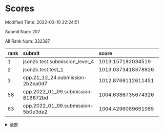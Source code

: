 # Scores

Modified Time: 2022-03-10 22:24:51

Submit Num: 207

All Rank Num: 332397

| rank |               submit               |       score        |       sigma        | pk_num |
| :--- | :--------------------------------- | :----------------- | :----------------- | :----- |
| 1    | jsonzb.test.submission_level_4     | 1013.157182034519  | 0.8054921229455825 | 6425   |
| 2    | jsonzb.test.test_1                 | 1013.0373418378826 | 0.8159973550867945 | 6421   |
| 3    | cpp.21_12_24.submission-2b2ea0d7   | 1012.8769112611451 | 0.8256047824803159 | 6425   |
| 58   | cpp.2022_01_09.submission-816672bd | 1004.6386735674326 | 0.7256939524812409 | 6424   |
| 63   | cpp.2022_01_09.submission-5b0e3de2 | 1004.4296089661085 | 0.7114868436544379 | 6422   |


<details>
<summary>全部</summary>

| rank |                 submit                 |       score        |       sigma        | pk_num |
| :--- | :------------------------------------- | :----------------- | :----------------- | :----- |
| 1    | jsonzb.test.submission_level_4         | 1013.157182034519  | 0.8054921229455825 | 6425   |
| 2    | jsonzb.test.test_1                     | 1013.0373418378826 | 0.8159973550867945 | 6421   |
| 3    | cpp.21_12_24.submission-2b2ea0d7       | 1012.8769112611451 | 0.8256047824803159 | 6425   |
| 4    | gobigger.level_3.submission_level_3_17 | 1011.3198884585926 | 0.7789863215578404 | 6424   |
| 5    | gobigger.level_3.submission_level_3_46 | 1011.146611946432  | 0.765755881775709  | 6422   |
| 6    | gobigger.level_3.submission_level_3_45 | 1011.1239581799736 | 0.7744699551321534 | 6422   |
| 7    | gobigger.level_3.submission_level_3_41 | 1011.1090334657263 | 0.7760775236735682 | 6423   |
| 8    | gobigger.level_3.submission_level_3_6  | 1011.0074653916946 | 0.7630820485431383 | 6425   |
| 9    | gobigger.level_3.submission_level_3_1  | 1010.7222406421291 | 0.7789825764475861 | 6418   |
| 10   | gobigger.level_3.submission_level_3_0  | 1010.6858665619199 | 0.7655689678859762 | 6422   |
| 11   | gobigger.level_3.submission_level_3_14 | 1010.6625306269694 | 0.7514733614930919 | 6422   |
| 12   | gobigger.level_3.submission_level_3_4  | 1010.6220395157925 | 0.7732055415788378 | 6421   |
| 13   | gobigger.level_3.submission_level_3_42 | 1010.5683931352289 | 0.7661492136001261 | 6424   |
| 14   | gobigger.level_3.submission_level_3_12 | 1010.530522368735  | 0.7698112555863931 | 6425   |
| 15   | gobigger.level_3.submission_level_3_13 | 1010.5236630320613 | 0.7744256347764559 | 6426   |
| 16   | gobigger.level_3.submission_level_3_38 | 1010.5226821249788 | 0.7504533291874251 | 6427   |
| 17   | gobigger.level_3.submission_level_3_48 | 1010.4746297170036 | 0.7609585322731002 | 6423   |
| 18   | gobigger.level_3.submission_level_3_11 | 1010.4644918719904 | 0.755003503576775  | 6426   |
| 19   | gobigger.level_3.submission_level_3_22 | 1010.4623079005939 | 0.7551954802218264 | 6426   |
| 20   | gobigger.level_3.submission_level_3_43 | 1010.4420407666695 | 0.7635285340600657 | 6429   |
| 21   | gobigger.level_3.submission_level_3_16 | 1010.3298967594991 | 0.740837397489789  | 6422   |
| 22   | gobigger.level_3.submission_level_3_26 | 1010.3273341346224 | 0.7630136298500414 | 6422   |
| 23   | gobigger.level_3.submission_level_3_19 | 1010.2641259651855 | 0.734941676749368  | 6425   |
| 24   | gobigger.level_3.submission_level_3_36 | 1010.2171878198529 | 0.7744829257664435 | 6421   |
| 25   | gobigger.level_3.submission_level_3_44 | 1010.171678326798  | 0.738095430069495  | 6420   |
| 26   | gobigger.level_3.submission_level_3_37 | 1010.1636794860151 | 0.7853070824428686 | 6425   |
| 27   | gobigger.level_3.submission_level_3_8  | 1010.1076002334872 | 0.7358109719778753 | 6424   |
| 28   | gobigger.level_3.submission_level_3_39 | 1010.1069675768174 | 0.7665501769748493 | 6427   |
| 29   | gobigger.level_3.submission_level_3_23 | 1010.1050590276186 | 0.7598685951209736 | 6424   |
| 30   | gobigger.level_3.submission_level_3_7  | 1009.9219989216886 | 0.7475333188554195 | 6425   |
| 31   | gobigger.level_3.submission_level_3_49 | 1009.9203041303894 | 0.7661766512625715 | 6426   |
| 32   | gobigger.level_3.submission_level_3_32 | 1009.9195907719297 | 0.7359993724367039 | 6416   |
| 33   | gobigger.level_3.submission_level_3_24 | 1009.9088070745764 | 0.7511325504782013 | 6425   |
| 34   | gobigger.level_3.submission_level_3_35 | 1009.8666241714942 | 0.7223794161251961 | 6423   |
| 35   | gobigger.level_3.submission_level_3_10 | 1009.8357411074148 | 0.7543228362802095 | 6424   |
| 36   | gobigger.level_3.submission_level_3_30 | 1009.8202671603804 | 0.7619805279431215 | 6421   |
| 37   | gobigger.level_3.submission_level_3_28 | 1009.7151170818386 | 0.7631934564213554 | 6422   |
| 38   | gobigger.level_3.submission_level_3_25 | 1009.6892494108815 | 0.779899968059319  | 6422   |
| 39   | gobigger.level_3.submission_level_3_33 | 1009.6761284959616 | 0.7349375096712883 | 6423   |
| 40   | gobigger.level_3.submission_level_3_31 | 1009.644200692337  | 0.7382358435332506 | 6425   |
| 41   | gobigger.level_3.submission_level_3_29 | 1009.541520045223  | 0.7574972132008572 | 6422   |
| 42   | gobigger.level_3.submission_level_3_5  | 1009.4109874286373 | 0.7492542638233538 | 6419   |
| 43   | gobigger.level_3.submission_level_3_34 | 1009.4081958867392 | 0.7661619198555605 | 6422   |
| 44   | gobigger.level_3.submission_level_3_15 | 1009.3874904728231 | 0.7525598976521642 | 6426   |
| 45   | gobigger.level_3.submission_level_3_2  | 1009.335511691156  | 0.7643580530779571 | 6420   |
| 46   | gobigger.level_3.submission_level_3_21 | 1009.3230023880919 | 0.7501614496413339 | 6421   |
| 47   | gobigger.level_3.submission_level_3_9  | 1009.2516800642926 | 0.7582536389224678 | 6420   |
| 48   | gobigger.level_3.submission_level_3_3  | 1009.1021589819383 | 0.74030446387953   | 6424   |
| 49   | gobigger.level_3.submission_level_3_40 | 1008.9364241557894 | 0.7638375798579803 | 6417   |
| 50   | gobigger.level_3.submission_level_3_18 | 1008.7245223075599 | 0.758377117348661  | 6418   |
| 51   | gobigger.level_3.submission_level_3_27 | 1008.7016747755065 | 0.7636665638629115 | 6424   |
| 52   | gobigger.level_3.submission_level_3_47 | 1008.5024581418918 | 0.7492745540166377 | 6429   |
| 53   | gobigger.level_3.submission_level_3_20 | 1008.4440521463472 | 0.7518752719259261 | 6421   |
| 54   | gobigger.level_1.submission_level_1_19 | 1004.8997968778023 | 0.7203636988034452 | 6426   |
| 55   | gobigger.level_1.submission_level_1_46 | 1004.8934747302495 | 0.7340207638611586 | 6422   |
| 56   | gobigger.level_1.submission_level_1_29 | 1004.856545681147  | 0.7155857974022877 | 6424   |
| 57   | gobigger.level_1.submission_level_1_26 | 1004.6672348332488 | 0.7147980200403131 | 6421   |
| 58   | cpp.2022_01_09.submission-816672bd     | 1004.6386735674326 | 0.7256939524812409 | 6424   |
| 59   | gobigger.level_1.submission_level_1_6  | 1004.5083753410348 | 0.7163460948313842 | 6428   |
| 60   | gobigger.level_1.submission_level_1_32 | 1004.4902054752104 | 0.7291162833509204 | 6423   |
| 61   | gobigger.level_1.submission_level_1_17 | 1004.4531780891692 | 0.7183189530663631 | 6423   |
| 62   | gobigger.level_1.submission_level_1_2  | 1004.4462311350431 | 0.7394623606804211 | 6430   |
| 63   | cpp.2022_01_09.submission-5b0e3de2     | 1004.4296089661085 | 0.7114868436544379 | 6422   |
| 64   | gobigger.level_1.submission_level_1_18 | 1004.3464237289419 | 0.7273659582920156 | 6425   |
| 65   | gobigger.level_1.submission_level_1_11 | 1004.3107347752616 | 0.7162793565618549 | 6421   |
| 66   | gobigger.level_1.submission_level_1_16 | 1004.2497423950127 | 0.7249895568326692 | 6425   |
| 67   | gobigger.level_1.submission_level_1_15 | 1004.1276857077504 | 0.7243779559738711 | 6421   |
| 68   | gobigger.level_1.submission_level_1_39 | 1004.0875975879918 | 0.7254650183770122 | 6423   |
| 69   | gobigger.level_1.submission_level_1_31 | 1003.9726759988997 | 0.7214403316238182 | 6427   |
| 70   | gobigger.level_1.submission_level_1_9  | 1003.9080405000483 | 0.7221589085062633 | 6421   |
| 71   | gobigger.level_1.submission_level_1_44 | 1003.8029485159457 | 0.721633161278699  | 6421   |
| 72   | gobigger.level_1.submission_level_1_37 | 1003.7553125779768 | 0.7142800353915302 | 6429   |
| 73   | gobigger.level_1.submission_level_1_12 | 1003.7488080441833 | 0.7194266074647266 | 6423   |
| 74   | gobigger.level_1.submission_level_1_7  | 1003.7252908031462 | 0.7101250022896652 | 6421   |
| 75   | gobigger.level_1.submission_level_1_30 | 1003.6931878074939 | 0.7188509974164904 | 6421   |
| 76   | gobigger.level_1.submission_level_1_20 | 1003.5426022815527 | 0.7249703776473142 | 6417   |
| 77   | gobigger.level_1.submission_level_1_48 | 1003.534752837322  | 0.7095022006394507 | 6419   |
| 78   | gobigger.level_1.submission_level_1_3  | 1003.5240940957203 | 0.7183882074358656 | 6422   |
| 79   | gobigger.level_1.submission_level_1_49 | 1003.5163504959869 | 0.716218358306571  | 6425   |
| 80   | gobigger.level_1.submission_level_1_27 | 1003.4656564347229 | 0.7161449069311338 | 6421   |
| 81   | gobigger.level_1.submission_level_1_34 | 1003.3238235290466 | 0.7103285979293498 | 6421   |
| 82   | gobigger.level_1.submission_level_1_8  | 1003.2775514737617 | 0.7237419685673259 | 6421   |
| 83   | gobigger.level_1.submission_level_1_43 | 1003.2414055970868 | 0.71607734776201   | 6425   |
| 84   | gobigger.level_1.submission_level_1_36 | 1003.231901329513  | 0.7246303119613453 | 6423   |
| 85   | gobigger.level_1.submission_level_1_21 | 1003.2254204296144 | 0.7188644534281735 | 6427   |
| 86   | gobigger.level_1.submission_level_1_4  | 1003.2208958326335 | 0.7150741348712344 | 6431   |
| 87   | gobigger.level_1.submission_level_1_45 | 1003.2167110727012 | 0.7097505753230552 | 6419   |
| 88   | gobigger.level_1.submission_level_1_13 | 1003.1920786137609 | 0.7130775082071589 | 6422   |
| 89   | gobigger.level_1.submission_level_1_14 | 1003.1604177490863 | 0.7196403275995036 | 6428   |
| 90   | gobigger.level_1.submission_level_1_35 | 1003.0118100810292 | 0.7152308996635989 | 6429   |
| 91   | gobigger.level_1.submission_level_1_33 | 1002.9958988334738 | 0.724199048798096  | 6419   |
| 92   | gobigger.level_1.submission_level_1_42 | 1002.9282282136771 | 0.7158616168217101 | 6425   |
| 93   | gobigger.level_1.submission_level_1_5  | 1002.9226404869116 | 0.7190954726223768 | 6422   |
| 94   | gobigger.level_1.submission_level_1_25 | 1002.8838182598889 | 0.7224379048876579 | 6420   |
| 95   | gobigger.level_1.submission_level_1_40 | 1002.8078328013561 | 0.7071606285528982 | 6423   |
| 96   | gobigger.level_1.submission_level_1_38 | 1002.798907595616  | 0.7179907262401488 | 6424   |
| 97   | gobigger.level_1.submission_level_1_28 | 1002.7801288918636 | 0.7076152507459004 | 6423   |
| 98   | gobigger.level_1.submission_level_1_23 | 1002.776023667377  | 0.7136407952811105 | 6421   |
| 99   | gobigger.level_1.submission_level_1_24 | 1002.5431492458112 | 0.7191810368176532 | 6426   |
| 100  | gobigger.level_1.submission_level_1_41 | 1002.4234903409736 | 0.7110201787598773 | 6421   |
| 101  | gobigger.level_1.submission_level_1_1  | 1002.374136414934  | 0.7208089045932827 | 6426   |
| 102  | gobigger.level_1.submission_level_1_0  | 1002.3007451643916 | 0.7181067938947806 | 6424   |
| 103  | gobigger.level_1.submission_level_1_47 | 1002.1573824893883 | 0.7221519909871069 | 6425   |
| 104  | gobigger.level_1.submission_level_1_22 | 1002.1433158129919 | 0.7238324764630845 | 6419   |
| 105  | gobigger.level_1.submission_level_1_10 | 1002.0232626019064 | 0.7145231604329241 | 6423   |
| 106  | gobigger.random.submission_random_43   | 997.4653777103663  | 0.7002710727375177 | 6420   |
| 107  | gobigger.random.submission_random_46   | 997.4638081269062  | 0.7056768017085502 | 6427   |
| 108  | gobigger.random.submission_random_15   | 997.3600176964711  | 0.7085613168648319 | 6420   |
| 109  | gobigger.random.submission_random_49   | 997.0250125548764  | 0.721328147792366  | 6425   |
| 110  | gobigger.random.submission_random_33   | 996.9766404849454  | 0.7110289987654792 | 6424   |
| 111  | gobigger.random.submission_random_48   | 996.826682204795   | 0.7105481341112162 | 6423   |
| 112  | gobigger.random.submission_random_30   | 996.8253957920218  | 0.7210815578264039 | 6423   |
| 113  | gobigger.random.submission_random_25   | 996.7786347979966  | 0.7116689432489032 | 6419   |
| 114  | gobigger.random.submission_random_23   | 996.7741972058725  | 0.7122501287294218 | 6425   |
| 115  | gobigger.random.submission_random_11   | 996.7053737186048  | 0.7246736848419337 | 6424   |
| 116  | gobigger.random.submission_random_31   | 996.6558427994959  | 0.7038635704867897 | 6427   |
| 117  | gobigger.random.submission_random_6    | 996.3694663927328  | 0.7050480961820483 | 6425   |
| 118  | gobigger.random.submission_random_24   | 996.3416695751463  | 0.7152910792414393 | 6422   |
| 119  | gobigger.random.submission_random_22   | 996.3047615509612  | 0.7071044959685715 | 6423   |
| 120  | gobigger.random.submission_random_2    | 996.2333843276921  | 0.7146169820144592 | 6423   |
| 121  | gobigger.random.submission_random_5    | 996.1498479667298  | 0.712513341833801  | 6421   |
| 122  | gobigger.random.submission_random_8    | 996.1363649509118  | 0.7133980943029151 | 6422   |
| 123  | gobigger.random.submission_random_29   | 996.0377320247694  | 0.7094027304906614 | 6423   |
| 124  | gobigger.random.submission_random_32   | 996.0298875301901  | 0.7184384984751323 | 6418   |
| 125  | gobigger.random.submission_random_42   | 996.0237048973886  | 0.713947947442499  | 6425   |
| 126  | gobigger.random.submission_random_13   | 995.984306369384   | 0.7154403232343781 | 6423   |
| 127  | gobigger.random.submission_random_41   | 995.9791702846888  | 0.7120389125045014 | 6422   |
| 128  | gobigger.random.submission_random_47   | 995.9618776224594  | 0.7180398748216762 | 6421   |
| 129  | gobigger.random.submission_random_19   | 995.8945804992995  | 0.7068142805495623 | 6419   |
| 130  | gobigger.random.submission_random_44   | 995.8675708037861  | 0.7120971690496373 | 6425   |
| 131  | gobigger.random.submission_random_12   | 995.8663672327248  | 0.7100140718753712 | 6422   |
| 132  | gobigger.random.submission_random_9    | 995.826909578512   | 0.6935897201285204 | 6420   |
| 133  | gobigger.random.submission_random_14   | 995.7879176893218  | 0.7227383095356673 | 6423   |
| 134  | gobigger.random.submission_random_36   | 995.7873709139011  | 0.7168109153781652 | 6425   |
| 135  | gobigger.random.submission_random_17   | 995.7759491468152  | 0.7152626354127256 | 6420   |
| 136  | gobigger.random.submission_random_35   | 995.7492894185275  | 0.710408954875771  | 6428   |
| 137  | gobigger.random.submission_random_26   | 995.7346723770552  | 0.7223222870711429 | 6419   |
| 138  | gobigger.random.submission_random_45   | 995.6879947743903  | 0.6991090884437213 | 6420   |
| 139  | gobigger.random.submission_random_37   | 995.6823945815008  | 0.7103280898232781 | 6422   |
| 140  | gobigger.random.submission_random_7    | 995.6538778009293  | 0.7248456365002492 | 6422   |
| 141  | gobigger.random.submission_random_0    | 995.642585186029   | 0.7014035189985618 | 6425   |
| 142  | gobigger.random.submission_random_18   | 995.626472456873   | 0.7204418810053682 | 6427   |
| 143  | gobigger.random.submission_random_16   | 995.606487252049   | 0.7172227417068611 | 6421   |
| 144  | gobigger.random.submission_random_1    | 995.5672949590398  | 0.721325687796732  | 6421   |
| 145  | gobigger.random.submission_random_34   | 995.4622794550203  | 0.7134572333169624 | 6425   |
| 146  | gobigger.random.submission_random_21   | 995.3951824184002  | 0.7160500050409843 | 6426   |
| 147  | gobigger.random.submission_random_39   | 995.3775430256607  | 0.7187942073979143 | 6421   |
| 148  | gobigger.random.submission_random_27   | 995.3764278109969  | 0.7177388749965383 | 6424   |
| 149  | gobigger.random.submission_random_4    | 995.3438608549477  | 0.6992528798755516 | 6415   |
| 150  | gobigger.random.submission_random_10   | 995.2923935641004  | 0.7182213121429466 | 6424   |
| 151  | gobigger.random.submission_random_40   | 995.2279777925654  | 0.7032390284408274 | 6422   |
| 152  | gobigger.random.submission_random_38   | 995.2061775988518  | 0.7213208008727667 | 6426   |
| 153  | gobigger.random.submission_random_20   | 994.9055223819051  | 0.7222736532182488 | 6423   |
| 154  | gobigger.random.submission_random_28   | 994.688663336594   | 0.7120009067181867 | 6424   |
| 155  | gobigger.random.submission_random_3    | 994.430418891002   | 0.7085150890047235 | 6427   |
| 156  | gobigger.level_2.submission_level_2_9  | 994.0432411716049  | 0.7362972046434083 | 6429   |
| 157  | gobigger.level_2.submission_level_2_3  | 993.1679933080896  | 0.7494120297654377 | 6422   |
| 158  | gobigger.level_2.submission_level_2_18 | 993.167738727039   | 0.7330099128079794 | 6423   |
| 159  | gobigger.level_2.submission_level_2_30 | 993.1401226774165  | 0.7450576278616395 | 6421   |
| 160  | gobigger.level_2.submission_level_2_10 | 993.0488107659869  | 0.7443680494428748 | 6425   |
| 161  | gobigger.level_2.submission_level_2_20 | 992.9578614317116  | 0.7393474846152644 | 6419   |
| 162  | gobigger.level_2.submission_level_2_36 | 992.7891230783056  | 0.7593693007178606 | 6426   |
| 163  | gobigger.level_2.submission_level_2_40 | 992.7497623527672  | 0.7408231468068306 | 6425   |
| 164  | gobigger.level_2.submission_level_2_48 | 992.6719136224638  | 0.7543307340844887 | 6422   |
| 165  | gobigger.level_2.submission_level_2_28 | 992.6585088257959  | 0.7422105180552708 | 6424   |
| 166  | gobigger.level_2.submission_level_2_41 | 992.6255767767083  | 0.730509719987163  | 6420   |
| 167  | gobigger.level_2.submission_level_2_5  | 992.5615929082932  | 0.7548082760213297 | 6417   |
| 168  | gobigger.level_2.submission_level_2_33 | 992.5333984483862  | 0.7381711139941344 | 6423   |
| 169  | gobigger.level_2.submission_level_2_45 | 992.5179130131959  | 0.7567633268154638 | 6428   |
| 170  | gobigger.level_2.submission_level_2_19 | 992.4983890480648  | 0.7446272605531251 | 6422   |
| 171  | gobigger.level_2.submission_level_2_31 | 992.4275258729854  | 0.722300970683575  | 6423   |
| 172  | gobigger.level_2.submission_level_2_12 | 992.3759267419061  | 0.7456879310366343 | 6424   |
| 173  | gobigger.level_2.submission_level_2_15 | 992.3243373853646  | 0.743789282607134  | 6424   |
| 174  | gobigger.level_2.submission_level_2_35 | 992.163068555277   | 0.7601776931405486 | 6428   |
| 175  | gobigger.level_2.submission_level_2_8  | 992.13593638432    | 0.7342468233000048 | 6424   |
| 176  | gobigger.level_2.submission_level_2_1  | 992.0774208165528  | 0.7582334092683689 | 6421   |
| 177  | gobigger.level_2.submission_level_2_2  | 992.0037990202577  | 0.7327171827442449 | 6423   |
| 178  | gobigger.level_2.submission_level_2_0  | 991.9403444616688  | 0.7860511218556872 | 6417   |
| 179  | gobigger.level_2.submission_level_2_27 | 991.9398610495733  | 0.7533488840524021 | 6425   |
| 180  | gobigger.level_2.submission_level_2_39 | 991.9251425451137  | 0.7545937553330476 | 6426   |
| 181  | gobigger.level_2.submission_level_2_11 | 991.843119001887   | 0.7377990331389698 | 6420   |
| 182  | gobigger.level_2.submission_level_2_43 | 991.785908739909   | 0.7505282277451519 | 6415   |
| 183  | gobigger.level_2.submission_level_2_49 | 991.780803779994   | 0.7497482941456795 | 6426   |
| 184  | gobigger.level_2.submission_level_2_13 | 991.7660783554932  | 0.7511228580253705 | 6424   |
| 185  | gobigger.level_2.submission_level_2_21 | 991.6909421741668  | 0.775598545546115  | 6422   |
| 186  | gobigger.level_2.submission_level_2_47 | 991.6574434833798  | 0.7459365295776467 | 6423   |
| 187  | gobigger.level_2.submission_level_2_38 | 991.5799904777632  | 0.7839087923601611 | 6423   |
| 188  | gobigger.level_2.submission_level_2_24 | 991.5689058604922  | 0.743267498186276  | 6424   |
| 189  | gobigger.level_2.submission_level_2_6  | 991.4711579731282  | 0.7504369279080412 | 6427   |
| 190  | gobigger.level_2.submission_level_2_26 | 991.3602144232965  | 0.7328097960322317 | 6425   |
| 191  | gobigger.level_2.submission_level_2_34 | 991.3259153178572  | 0.7479950889013329 | 6425   |
| 192  | gobigger.level_2.submission_level_2_32 | 991.290156398044   | 0.747821288144096  | 6422   |
| 193  | gobigger.level_2.submission_level_2_7  | 991.2674376231757  | 0.7438754288081365 | 6426   |
| 194  | gobigger.level_2.submission_level_2_46 | 991.2085250094947  | 0.7556475969972068 | 6423   |
| 195  | gobigger.level_2.submission_level_2_37 | 991.2006399775855  | 0.7643651090386446 | 6429   |
| 196  | gobigger.level_2.submission_level_2_17 | 991.1935013780442  | 0.7621091631194116 | 6423   |
| 197  | gobigger.level_2.submission_level_2_4  | 991.0880397810621  | 0.7685507487686756 | 6423   |
| 198  | gobigger.level_2.submission_level_2_23 | 991.0543667783139  | 0.7666948588054353 | 6422   |
| 199  | gobigger.level_2.submission_level_2_25 | 991.0261403534956  | 0.7684954087811923 | 6420   |
| 200  | gobigger.level_2.submission_level_2_22 | 991.0094399710493  | 0.7451393203377666 | 6427   |
| 201  | gobigger.level_2.submission_level_2_42 | 990.9173764004317  | 0.7583841200808318 | 6422   |
| 202  | gobigger.level_2.submission_level_2_44 | 990.8535357536559  | 0.7546080912971698 | 6425   |
| 203  | gobigger.level_2.submission_level_2_16 | 990.6392047028011  | 0.7509500374625712 | 6422   |
| 204  | gobigger.level_2.submission_level_2_14 | 990.3028965177813  | 0.7618090629165596 | 6428   |
| 205  | gobigger.level_2.submission_level_2_29 | 990.2473332377725  | 0.7740481573017102 | 6421   |
| 206  | gobigger.none.submission_none_0        | 977.2297653687793  | 1.2891604140804132 | 6425   |
| 207  | gobigger.none.submission_none_1        | 976.1991771909264  | 1.3686915647810156 | 6424   |

</details>